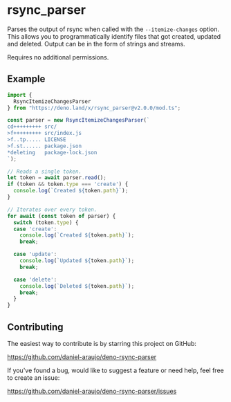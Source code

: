 # rsync_parser

Parses the output of rsync when called with the `--itemize-changes` option. This
allows you to programmatically identify files that got created, updated and
deleted. Output can be in the form of strings and streams.

Requires no additional permissions.


## Example

```js
import {
  RsyncItemizeChangesParser
} from "https://deno.land/x/rsync_parser@v2.0.0/mod.ts";

const parser = new RsyncItemizeChangesParser(`
cd+++++++++ src/
>f+++++++++ src/index.js
>f..tp..... LICENSE
>f.st...... package.json
*deleting   package-lock.json
`);

// Reads a single token.
let token = await parser.read();
if (token && token.type === 'create') {
  console.log(`Created ${token.path}`);
}

// Iterates over every token.
for await (const token of parser) {
  switch (token.type) {
  case 'create':
    console.log(`Created ${token.path}`);
    break;

  case 'update':
    console.log(`Updated ${token.path}`);
    break;

  case 'delete':
    console.log(`Deleted ${token.path}`);
    break;
  }
}
```


## Contributing

The easiest way to contribute is by starring this project on GitHub:

https://github.com/daniel-araujo/deno-rsync-parser

If you've found a bug, would like to suggest a feature or need help, feel free to create an issue:

https://github.com/daniel-araujo/deno-rsync-parser/issues
